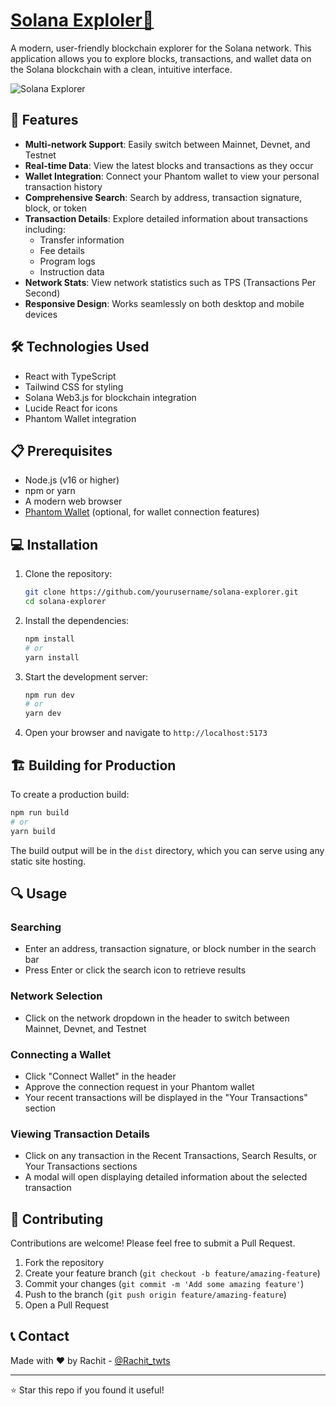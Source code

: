 # [Solana Exploler🔎](https://solana-explorer-ten.vercel.app/)

A modern, user-friendly blockchain explorer for the Solana network. This application allows you to explore blocks, transactions, and wallet data on the Solana blockchain with a clean, intuitive interface.

![Solana Explorer](https://raw.githubusercontent.com/solana-labs/token-list/main/assets/mainnet/So11111111111111111111111111111111111111112/logo.png)

## 🚀 Features

- **Multi-network Support**: Easily switch between Mainnet, Devnet, and Testnet
- **Real-time Data**: View the latest blocks and transactions as they occur
- **Wallet Integration**: Connect your Phantom wallet to view your personal transaction history
- **Comprehensive Search**: Search by address, transaction signature, block, or token
- **Transaction Details**: Explore detailed information about transactions including:
  - Transfer information
  - Fee details
  - Program logs
  - Instruction data
- **Network Stats**: View network statistics such as TPS (Transactions Per Second)
- **Responsive Design**: Works seamlessly on both desktop and mobile devices

## 🛠️ Technologies Used

- React with TypeScript
- Tailwind CSS for styling
- Solana Web3.js for blockchain integration
- Lucide React for icons
- Phantom Wallet integration

## 📋 Prerequisites

- Node.js (v16 or higher)
- npm or yarn
- A modern web browser
- [Phantom Wallet](https://phantom.app/) (optional, for wallet connection features)

## 💻 Installation

1. Clone the repository:
   ```bash
   git clone https://github.com/yourusername/solana-explorer.git
   cd solana-explorer
   ```

2. Install the dependencies:
   ```bash
   npm install
   # or
   yarn install
   ```

3. Start the development server:
   ```bash
   npm run dev
   # or
   yarn dev
   ```

4. Open your browser and navigate to `http://localhost:5173`

## 🏗️ Building for Production

To create a production build:

```bash
npm run build
# or
yarn build
```

The build output will be in the `dist` directory, which you can serve using any static site hosting.

## 🔍 Usage

### Searching

- Enter an address, transaction signature, or block number in the search bar
- Press Enter or click the search icon to retrieve results

### Network Selection

- Click on the network dropdown in the header to switch between Mainnet, Devnet, and Testnet

### Connecting a Wallet

- Click "Connect Wallet" in the header
- Approve the connection request in your Phantom wallet
- Your recent transactions will be displayed in the "Your Transactions" section

### Viewing Transaction Details

- Click on any transaction in the Recent Transactions, Search Results, or Your Transactions sections
- A modal will open displaying detailed information about the selected transaction



## 🤝 Contributing

Contributions are welcome! Please feel free to submit a Pull Request.

1. Fork the repository
2. Create your feature branch (`git checkout -b feature/amazing-feature`)
3. Commit your changes (`git commit -m 'Add some amazing feature'`)
4. Push to the branch (`git push origin feature/amazing-feature`)
5. Open a Pull Request


## 📞 Contact

Made with ❤️ by Rachit - [@Rachit_twts](https://x.com/Rachit_twts)

---

⭐ Star this repo if you found it useful!
